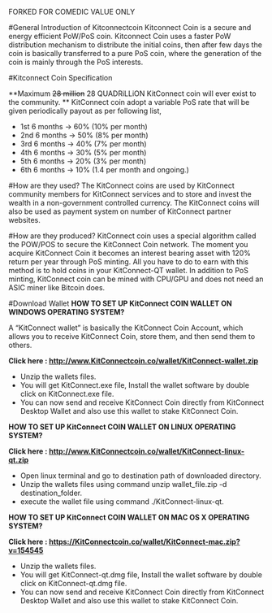 FORKED FOR COMEDIC VALUE ONLY




#General Introduction of Kitconnectcoin
Kitconnect Coin is a secure and energy efficient PoW/PoS coin. Kitconnect Coin uses a faster PoW distribution mechanism to distribute the initial coins, then after few days the coin is basically transferred to a pure PoS coin, where the generation of the coin is mainly through the PoS interests.

#Kitconnect Coin Specification

**Maximum ~~28 million~~ 28 QUADRiLLiON KitConnect coin will ever exist to the community.
**
KitConnect coin adopt a variable PoS rate that will be given periodically payout as per following list,
- 1st 6 months -> 60% (10% per month)
- 2nd 6 months -> 50% (8% per month)
- 3rd 6 months -> 40% (7% per month)
- 4th 6 months -> 30% (5% per month)
- 5th 6 months -> 20% (3% per month)
- 6th 6 months -> 10% (1.4 per month and ongoing.)

#How are they used?
The KitConnect coins are used by KitConnect community members for KitConnect services and to store and invest the wealth in a non-government controlled currency. The KitConnect coins will also be used  as payment system on number of KitConnect partner websites.

#How are they produced?
KitConnect coin uses a special algorithm called the POW/POS to secure the KitConnect Coin network. The moment you acquire KitConnect Coin it becomes an interest bearing asset with 120% return per year through PoS minting. All you have to do to earn with this method is to hold coins in your KitConnect-QT wallet. In addition to PoS minting, KitConnect coin can be mined with CPU/GPU and does not need an ASIC miner like Bitcoin does.

#Download Wallet
<b>HOW TO SET UP KitConnect COIN WALLET ON WINDOWS OPERATING SYSTEM?</b>

A “KitConnect wallet” is basically the KitConnect Coin Account, which allows you to receive KitConnect Coin, store them, and then send them to others.

<b>Click here : http://www.KitConnectcoin.co/wallet/KitConnect-wallet.zip</b>
- Unzip the wallets files.
- You will get KitConnect.exe file, Install the wallet software by double click on KitConnect.exe file.
- You can now send and receive KitConnect Coin directly from KitConnect Desktop Wallet and also use this wallet to stake KitConnect Coin.

<b> HOW TO SET UP KitConnect COIN WALLET ON LINUX OPERATING SYSTEM?</b> 

<b>Click here : http://www.KitConnectcoin.co/wallet/KitConnect-linux-qt.zip</b>

- Open linux terminal and go to destination path of downloaded directory.
- Unzip the wallets files using command unzip wallet_file.zip -d destination_folder.
- execute the wallet file using command ./KitConnect-linux-qt.

<b>HOW TO SET UP KitConnect COIN WALLET ON MAC OS X OPERATING SYSTEM?</b>

<b>Click here : https://KitConnectcoin.co/wallet/KitConnect-mac.zip?v=154545</b>

- Unzip the wallets files.
- You will get KitConnect-qt.dmg file, Install the wallet software by double click on KitConnect-qt.dmg file.
- You can now send and receive KitConnect Coin directly from KitConnect Desktop Wallet and also use this wallet to stake KitConnect   Coin.




